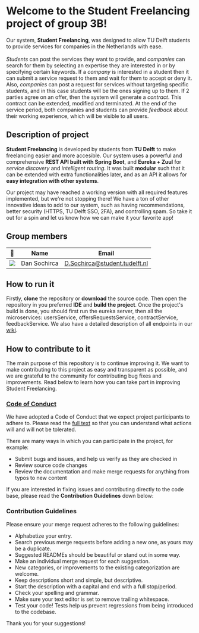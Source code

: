# Welcome to the **Student Freelancing** project of group 3B!

Our system, **Student Freelancing**, was designed to allow TU Delft students to provide services for companies in the Netherlands with ease. <br><br>_Students_ can post the services they want to provide, and _companies_ can search for them by selecting an expertise they are interested in or by specifying certain keywords. If a _company_ is interested in a student then it can submit a service request to them and wait for them to accept or deny it. Also, _companies_ can post a request for services without targeting specific students, and in this case students will be the ones signing up to them. If 2 parties agree on an offer, then the system will generate a _contract_. This contract can be extended, modified and terminated. At the end of the service period, both companies and students can provide _feedback_ about their working experience, which will be visible to all users.

## Description of project

**Student Freelancing** is developed by students from **TU Delft** to make freelancing easier and more accesible. Our system uses a powerful and comprehensive **REST API built with Spring Boot**, and **Eureka + Zuul** for _service discovery_ and _intelligent routing_. It was built **modular** such that it can be extended with extra functionalities later, and as an API it allows for **easy integration with other systems**.

Our project may have reached a working version with all required features implemented, but we're not stopping there! We have a ton of other innovative ideas to add to our system, such as having recommendations, better security (HTTPS, TU Delft SSO, 2FA), and controlling spam. So take it out for a spin and let us know how we can make it your favorite app!

## Group members

| 📸 | Name | Email |
|---|---|---|
| ![](https://eu.ui-avatars.com/api/?name=DS&length=2&size=50&color=FFF&background=006a4e&font-size=0.325) | Dan Sochirca | D.Sochirca@student.tudelft.nl |

## How to run it

Firstly, **clone** the repository or **download** the source code. Then open the repository in you preferred **IDE** and **build the project**. Once the project's build is done, you should first run the eureka server, then all the microservices: usersService, offersRequestsService, contractService, feedbackService. We also have a detailed description of all endpoints in our [wiki](https://gitlab.ewi.tudelft.nl/cse2115/2021-2022/sem-group-03b/sem-repo-03b/-/wikis/Endpoint%20wiki).

## How to contribute to it
The main purpose of this repository is to continue improving it. We want to make contributing to this project as easy and transparent as possible, and we are grateful to the community for contributing bug fixes and improvements. Read below to learn how you can take part in improving Student Freelancing.

### [Code of Conduct](CODE_OF_CONDUCT.md)
We have adopted a Code of Conduct that we expect project participants to adhere to. Please read the [full text](CODE_OF_CONDUCT.md) so that you can understand what actions will and will not be tolerated.

There are many ways in which you can participate in the project, for example:
- Submit bugs and issues, and help us verify as they are checked in
- Review source code changes
- Review the documentation and make merge requests for anything from typos to new content

If you are interested in fixing issues and contributing directly to the code base, please read the **Contribution Guidelines** down below:

### Contribution Guidelines

Please ensure your merge request adheres to the following guidelines:

- Alphabetize your entry.
- Search previous merge requests before adding a new one, as yours may be a duplicate.
- Suggested READMEs should be beautiful or stand out in some way.
- Make an individual merge request for each suggestion.
- New categories, or improvements to the existing categorization are welcome.
- Keep descriptions short and simple, but descriptive.
- Start the description with a capital and end with a full stop/period.
- Check your spelling and grammar.
- Make sure your text editor is set to remove trailing whitespace.
- Test your code! Tests help us prevent regressions from being introduced to the codebase.

Thank you for your suggestions!
